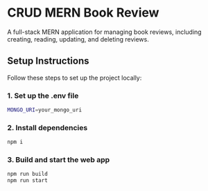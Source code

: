 # CRUD MERN Book Review

A full-stack MERN application for managing book reviews, including creating, reading, updating, and deleting reviews.

## Setup Instructions

Follow these steps to set up the project locally:

### 1. Set up the .env file
```bash
MONGO_URI=your_mongo_uri
```
### 2. Install dependencies
```bash
npm i 
```
### 3. Build and start the web app
```bash
npm run build
npm run start
```
